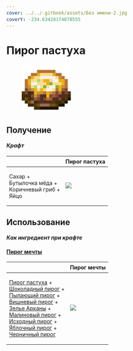 ```yaml
---
cover: ../../.gitbook/assets/Без имени-2.jpg
coverY: -234.63428174878555
---
```


# Пирог пастуха

<figure><img src="../../.gitbook/assets/shepherds_pie_block_128.png" alt=""><figcaption></figcaption></figure>

## Получение

#### _Крафт_

| ㅤ                                                               | Пирог пастуха                                        |
| --------------------------------------------------------------- | ---------------------------------------------------- |
| <p>Сахар +<br>Бутылочка мёда +<br>Коричневый гриб +<br>Яйцо</p> | ![](../../.gitbook/assets/shepherds\_pie\_block.png) |

## Использование

#### _Как ингредиент при крафте_

#### [Пирог мечты](dream\_pie.md)

| ㅤ                                                                                                                                                                                                                                                                                                                                                                                                                                                                                     | Пирог мечты                               |
| ------------------------------------------------------------------------------------------------------------------------------------------------------------------------------------------------------------------------------------------------------------------------------------------------------------------------------------------------------------------------------------------------------------------------------------------------------------------------------------- | ----------------------------------------- |
| <p><a href="shepherds_pie_block.md">Пирог пастуха</a> +<br><a href="chocolate_pie.md">Шоколадный пирог</a> +<br><a href="blaze_cake.md">Пылающий пирог</a> +<br><a href="cherry_pie.md">Вишневый пирог</a> +<br><a href="weak_arcana_potion.md">Зелье Арканы</a> +<br><a href="crimson_berry_pie.md">Малиновый пирог</a> +<br><a href="source_berry_pie.md">Исходный пирог</a> +<br><a href="apple_pie.md">Яблочный пирог</a> +<br><a href="blueberry_pie.md">Черничный пирог</a></p> | ![](../../.gitbook/assets/dream\_pie.png) |
